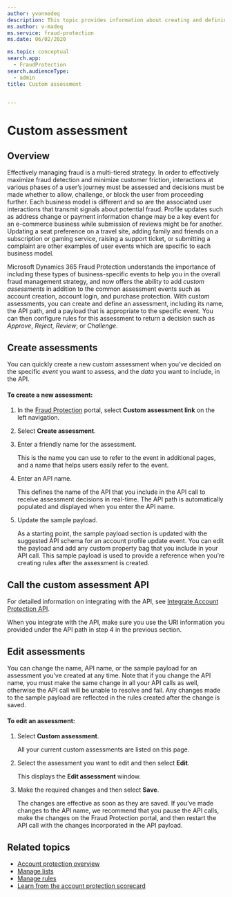 ```yaml
---
author: yvonnedeq
description: This topic provides information about creating and defining custom assessments.
ms.author: v-madeq
ms.service: fraud-protection
ms.date: 06/02/2020

ms.topic: conceptual
search.app: 
  - FraudProtection
search.audienceType:
  - admin
title: Custom assessment


---
```


# Custom assessment

## Overview

Effectively managing fraud is a multi-tiered strategy. In order to effectively maximize fraud detection and minimize customer friction, interactions at various phases of a user’s journey must be assessed and decisions must be made whether to allow, challenge, or block the user from proceeding further. Each business model is different and so are the associated user interactions that transmit signals about potential fraud. Profile updates such as address change or payment information change may be a key event for an e-commerce business while submission of reviews might be for another. Updating a seat preference on a travel site, adding family and friends on a subscription or gaming service, raising a support ticket, or submitting a complaint are other examples of user events which are specific to each business model.

Microsoft Dynamics 365 Fraud Protection understands the importance of including these types of business-specific events to help you in the overall fraud management strategy, and now offers the ability to add *custom assessments* in addition to the common assessment events such as account creation, account login, and purchase protection.
With custom assessments, you can create and define an assessment, including its name, the API path, and a payload that is appropriate to the specific event. You can then configure rules for this assessment to return a decision such as *Approve*, *Reject*, *Review*, or *Challenge*.

## Create assessments

You can quickly create a new custom assessment when you’ve decided on the specific *event* you want to assess, and the *data* you want to include, in the API. 

#### To create a new assessment:

1.	In the [Fraud Protection]( https://nam06.safelinks.protection.outlook.com/?url=https%3A%2F%2Fdfp.microsoft.com%2F&data=02%7C01%7Cv-madeq%40microsoft.com%7C86e8b55e29fd42e1c32508d806c77c4c%7C72f988bf86f141af91ab2d7cd011db47%7C1%7C0%7C637266801155879313&sdata=ildJrF5HjZLm3iUmRDEkA09BCEtiTvGDMhRJIglVFB8%3D&reserved=0) portal, select **Custom assessment link** on the left navigation.

1.	Select **Create assessment**.

1.	Enter a friendly name for the assessment. 

    This is the name you can use to refer to the event in additional pages, and a name that helps users easily refer to the event. 

1.	Enter an API name. 

    This defines the name of the API that you include in the API call to receive assessment decisions in real-time. The API path is automatically populated and displayed when you enter the API name.

1.	Update the sample payload. 

    As a starting point, the sample payload section is updated with the suggested API schema for an account profile update event. You can edit the payload and add any custom property bag that you include in your API call. This sample payload is used to provide a reference when you’re creating rules after the assessment is created.

## Call the custom assessment API

For detailed information on integrating with the API, see [Integrate Account Protection API](https://docs.microsoft.com/dynamics365/fraud-protection/integrate-ap-api).

When you integrate with the API, make sure you use the URI information you provided under the API path in step 4 in the previous section.

## Edit assessments

You can change the name, API name, or the sample payload for an assessment you’ve created at any time. Note that if you change the API name, you must make the same change in all your API calls as well, otherwise the API call will be unable to resolve and fail. Any changes made to the sample payload are reflected in the rules created after the change is saved. 

#### To edit an assessment:

1.	Select **Custom assessment**.

    All your current custom assessments are listed on this page.

1.	Select the assessment you want to edit and then select **Edit**. 

    This displays the **Edit assessment** window.
1.	Make the required changes and then select **Save**. 

    The changes are effective as soon as they are saved. If you've made changes to the API name, we recommend that you pause the API calls, make the changes on the Fraud Protection portal, and then restart the API call with the changes incorporated in the API payload.

## Related topics

- [Account protection overview](ap-overview.md)
- [Manage lists](lists.md)
- [Manage rules](rules.md)
- [Learn from the account protection scorecard](ap-scorecard.md)
